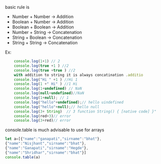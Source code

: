 basic rule is 
* Number + Number -> Addition
* Boolean + Number -> Addition
* Boolean + Boolean -> Addition
* Number + String -> Concatenation
* String + Boolean -> Concatenation
* String + String -> Concatenation

Ex:
```javascript
    console.log(1+1) // 2
    console.log(true +1 ) //2
    console.log(true +true ) //2
    with addition to string it is always concatination .additio
    console.log("Hi " +1 ) //Hi 1
    console.log(1 +" Hi" ) //1 Hi
    console.log(1+undefined) // NaN
    console.log(null+undefined)//NaN
    console.log(1+null); // 1 
    console.log("hello"+undefined);// hello uindefined
    console.log("hello"+null);// hello null
    console.log(3+ String)  // 3 function String() { [native code] }"
    console.log(red+3)// error
    console.log(3+red)// error
```
console.table is much advisable to use for arrays 

```javascript
let a=[{"name":"ganapati","sirname":"bhat"},
{"name":"Nisjhant","sirname":"bhat"},
{"name":"Ganapati","sirname":"Hegde"},
{"name":"Shridhar","sirname":"bhat"}]
console.table(a)
```
